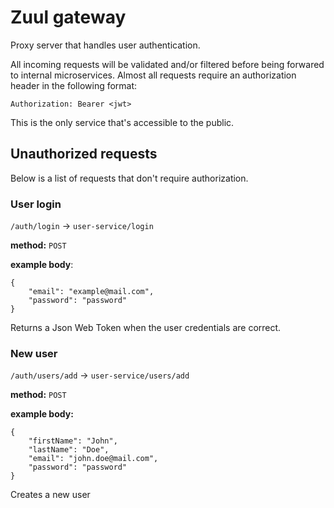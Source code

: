 # Zuul gateway
Proxy server that handles user authentication. 

All incoming requests will be validated and/or filtered before being forwared to internal microservices.
Almost all requests require an authorization header in the following format:

`Authorization: Bearer <jwt>`

This is the only service that's accessible to the public.

## Unauthorized requests
Below is a list of requests that don't require authorization.
### User login
`/auth/login` -> `user-service/login`

**method:** `POST`

**example body**:
```
{
	"email": "example@mail.com",
	"password": "password"
}
```

Returns a Json Web Token when the user credentials are correct.

### New user
`/auth/users/add` -> `user-service/users/add`

**method:** `POST`

**example body:**
```
{
	"firstName": "John",
	"lastName": "Doe",
	"email": "john.doe@mail.com",
	"password": "password"
}
```

Creates a new user